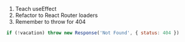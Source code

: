 1. Teach useEffect
2. Refactor to React Router loaders
3. Remember to throw for 404

```js
if (!vacation) throw new Response('Not Found', { status: 404 })
```
